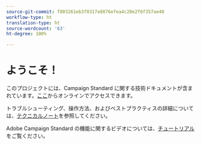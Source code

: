 ```yaml
---
source-git-commit: f803261eb3f0317e8876efea4c20e2f6f357ae40
workflow-type: ht
translation-type: ht
source-wordcount: '63'
ht-degree: 100%

---
```

# ようこそ！

このプロジェクトには、Campaign Standard に関する技術ドキュメントが含まれています。[ここ](https://docs.adobe.com/content/help/ja-JP/campaign-standard/using/campaign-standard-home.html)からオンラインでアクセスできます。

トラブルシューティング、操作方法、およびベストプラクティスの詳細については、[テクニカルノート](https://helpx.adobe.com/jp/campaign/kb/acs-article-list.html)を参照してください。

Adobe Campaign Standard の機能に関するビデオについては、[チュートリアル](https://docs.adobe.com/content/help/ja-JP/campaign-standard-learn/tutorials/overview.html)をご覧ください。

